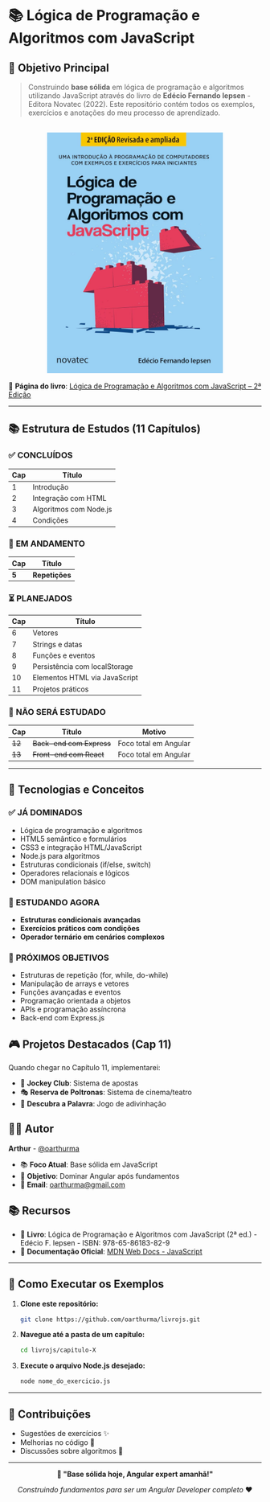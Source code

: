 # 📚 Lógica de Programação e Algoritmos com JavaScript

## 🎯 Objetivo Principal

> Construindo **base sólida** em lógica de programação e algoritmos utilizando JavaScript através do livro de **Edécio Fernando Iepsen** - Editora Novatec (2022). Este repositório contém todos os exemplos, exercícios e anotações do meu processo de aprendizado.

<br>

<div align="center">
  <img src="/assets/capa-livro-js.jpg" alt="Capa do Livro Lógica de Programação e Algoritmos com JavaScript" width="350">
  <br>
</div>

🔗 **Página do livro**: [Lógica de Programação e Algoritmos com JavaScript – 2ª Edição](https://novatec.com.br/livros/logica-programacao-algoritmos-com-javascript-2ed/)

---

## 📚 Estrutura de Estudos (11 Capítulos)

### ✅ **CONCLUÍDOS**
| Cap | Título |
|-----|--------|
| 1 | Introdução |
| 2 | Integração com HTML |
| 3 | Algoritmos com Node.js |
| 4 | Condições |

### 🔄 **EM ANDAMENTO**
| Cap | Título |
|-----|--------|
| **5** | **Repetições**|

### ⏳ **PLANEJADOS**
| Cap | Título |
|-----|--------|
| 6 | Vetores |
| 7 | Strings e datas |
| 8 | Funções e eventos |
| 9 | Persistência com localStorage |
| 10 | Elementos HTML via JavaScript |
| 11 | Projetos práticos |

### 🚫 **NÃO SERÁ ESTUDADO**
| Cap | Título | Motivo |
|-----|--------|--------|
| ~~12~~ | ~~Back-end com Express~~ | Foco total em Angular |
| ~~13~~ | ~~Front-end com React~~ | Foco total em Angular |

---

## 🚀 Tecnologias e Conceitos

### ✅ **JÁ DOMINADOS**
- Lógica de programação e algoritmos
- HTML5 semântico e formulários
- CSS3 e integração HTML/JavaScript  
- Node.js para algoritmos
- Estruturas condicionais (if/else, switch)
- Operadores relacionais e lógicos
- DOM manipulation básico

### 🔄 **ESTUDANDO AGORA**
- **Estruturas condicionais avançadas**
- **Exercícios práticos com condições**
- **Operador ternário em cenários complexos**

### 🎯 **PRÓXIMOS OBJETIVOS**
- Estruturas de repetição (for, while, do-while)
- Manipulação de arrays e vetores
- Funções avançadas e eventos
- Programação orientada a objetos
- APIs e programação assíncrona
- Back-end com Express.js

## 🎮 Projetos Destacados (Cap 11)

Quando chegar no Capítulo 11, implementarei:
- 🏇 **Jockey Club**: Sistema de apostas
- 🎭 **Reserva de Poltronas**: Sistema de cinema/teatro  
- 🎯 **Descubra a Palavra**: Jogo de adivinhação

## 👨‍💻 Autor

**Arthur** - [@oarthurma](https://github.com/oarthurma)

- 📚 **Foco Atual**: Base sólida em JavaScript
- 🎯 **Objetivo**: Dominar Angular após fundamentos
- 📧 **Email**: oarthurma@gmail.com

## 📚 Recursos

- 📖 **Livro**: Lógica de Programação e Algoritmos com JavaScript (2ª ed.) - Edécio F. Iepsen - ISBN: 978-65-86183-82-9
- 📝 **Documentação Oficial**: [MDN Web Docs - JavaScript](https://developer.mozilla.org/pt-BR/docs/Web/JavaScript)


---

## 🚀 Como Executar os Exemplos

1.  **Clone este repositório:**
    ```bash
    git clone https://github.com/oarthurma/livrojs.git
    ```
2.  **Navegue até a pasta de um capítulo:**
    ```bash
    cd livrojs/capitulo-X
    ```
3.  **Execute o arquivo Node.js desejado:**
    ```bash
    node nome_do_exercicio.js
    ```

---
## 🤝 Contribuições
- Sugestões de exercícios ✨
- Melhorias no código 🚀  
- Discussões sobre algoritmos 💬

-----


<div align="center">

**🎯 "Base sólida hoje, Angular expert amanhã!"**

*Construindo fundamentos para ser um Angular Developer completo* ❤️

</div>